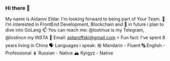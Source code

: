 ### Hi there 👋
 My name is Aidarov Eldar. 
 I'm looking forward to being part of Your Team.
 👀 I’m interested in FrontEnd Development, Blockchain and 
 🌱 in future i plan to dive into GoLang
 📫 You can reach me: @lostinue is my Telegram, @lostincn my INSTA 
 📧 Email: aidaroffski@gmail.com
 ⚡ Fun fact: I've spent 8 years living in China
 🗣️ Languages i speak:
     ㊙️ Mandarin - Fluent
     🔠 English - Professional
     🪆 Russian - Native
     🏔️ Kyrgyz - Native
  
